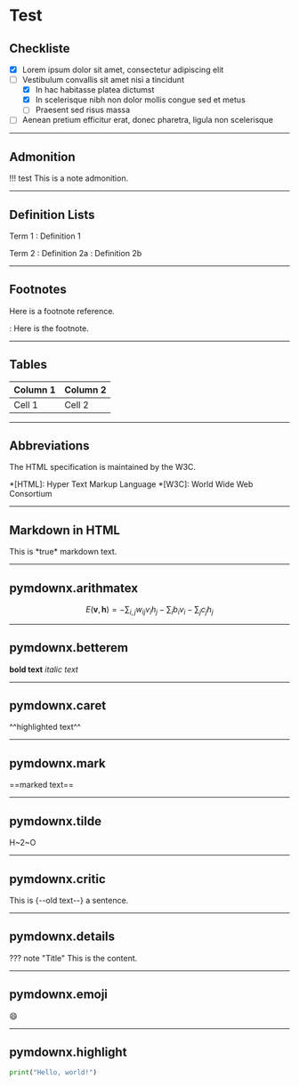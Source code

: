 # Test

## Checkliste
- [x] Lorem ipsum dolor sit amet, consectetur adipiscing elit
- [ ] Vestibulum convallis sit amet nisi a tincidunt
    * [x] In hac habitasse platea dictumst
    * [x] In scelerisque nibh non dolor mollis congue sed et metus
    * [ ] Praesent sed risus massa
- [ ] Aenean pretium efficitur erat, donec pharetra, ligula non scelerisque

<hr>

## Admonition
!!! test
    This is a note admonition.


<hr>

## Definition Lists
Term 1
: Definition 1

Term 2
: Definition 2a
: Definition 2b

<hr>

## Footnotes
Here is a footnote reference.

: Here is the footnote.

<hr>

## Tables
| Column 1 | Column 2 |
| -------- | -------- |
| Cell 1   | Cell 2   |

<hr>

## Abbreviations
The HTML specification is maintained by the W3C.

*[HTML]: Hyper Text Markup Language
*[W3C]:  World Wide Web Consortium

<hr>

## Markdown in HTML
<div markdown="1">
    This is *true* markdown text.
</div>


<hr>

## pymdownx.arithmatex
$$
E(\mathbf{v}, \mathbf{h}) = -\sum_{i,j}w_{ij}v_i h_j - \sum_i b_i v_i - \sum_j c_j h_j
$$

<hr>

## pymdownx.betterem
**bold text** *italic text*

<hr>

## pymdownx.caret
^^highlighted text^^

<hr>

## pymdownx.mark
==marked text==

<hr>

## pymdownx.tilde
H~2~O

<hr>

## pymdownx.critic
This is {--old text--} a sentence.

<hr>

## pymdownx.details
??? note "Title"
    This is the content.

<hr>

## pymdownx.emoji
:smile:

<hr>

## pymdownx.highlight
```python
print("Hello, world!")
```


